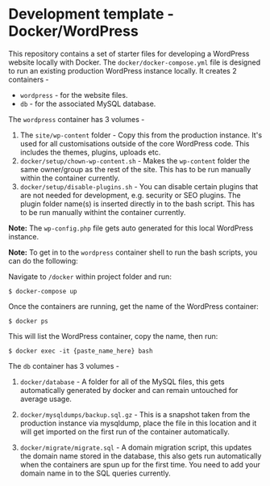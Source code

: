 # Development template - Docker/WordPress

This repository contains a set of starter files for developing a WordPress website locally with Docker. The `docker/docker-compose.yml` file is designed to run an existing production WordPress instance locally. It creates 2 containers - 

* `wordpress` - for the website files.
* `db` - for the associated MySQL database.

The `wordpress` container has 3 volumes - 

1. The `site/wp-content` folder - Copy this from the production instance. It's used for all customisations outside of the core WordPress code. This includes the themes, plugins, uploads etc.
2. `docker/setup/chown-wp-content.sh` - Makes the `wp-content` folder the same owner/group as the rest of the site. This has to be run manually within the container currently.
3. `docker/setup/disable-plugins.sh` - You can disable certain plugins that are not needed for development, e.g. security or SEO plugins. The plugin folder name(s) is inserted directly in to the bash script. This has to be run manually withint the container currently. 

**Note:** The `wp-config.php` file gets auto generated for this local WordPress instance.

**Note:** To get in to the `wordpress` container shell to run the bash scripts, you can do the following:

Navigate to `/docker` within project folder and run:

`$ docker-compose up`

Once the containers are running, get the name of the WordPress container:

`$ docker ps`

This will list the WordPress container, copy the name, then run:

`$ docker exec -it {paste_name_here} bash` 

The `db` container has 3 volumes - 

1. `docker/database` - A folder for all of the MySQL files, this gets automatically generated by docker and can remain untouched for average usage.

2. `docker/mysqldumps/backup.sql.gz` - This is a snapshot taken from the production instance via mysqldump, place the file in this location and it will get imported on the first run of the container automatically.

3. `docker/migrate/migrate.sql` - A domain migration script, this updates the domain name stored in the database, this also gets run automatically when the containers are spun up for the first time. You need to add your domain name in to the SQL queries currently.
